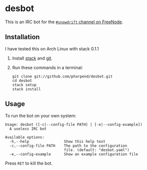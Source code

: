 # desbot

This is an IRC bot for the [`#snowdrift` channel on FreeNode][1].

## Installation

I have tested this on Arch Linux with stack 0.1.1

1.  Install [stack][2] and [git][3].
2.  Run these commands in a terminal:

        git clone git://github.com/pharpend/desbot.git
        cd desbot
        stack setup
        stack install

## Usage

To run the bot on your own system:

```
Usage: desbot ([-c|--config-file PATH] | [-e|--config-example])
  A useless IRC bot

Available options:
  -h,--help                Show this help text
  -c,--config-file PATH    The path to the configuration
                           file. (default: "desbot.yaml")
  -e,--config-example      Show an example configuration file
```

Press `RET` to kill the bot.

[1]: https://webchat.freenode.net/?channels=#snowdrift
[2]: https://github.com/commercialhaskell/stack/wiki/Downloads
[3]: https://git-scm.com/book/en/v2/Getting-Started-Installing-Git
